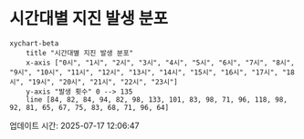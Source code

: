 # 시간대별 지진 발생 분포

```mermaid
xychart-beta
    title "시간대별 지진 발생 분포"
    x-axis ["0시", "1시", "2시", "3시", "4시", "5시", "6시", "7시", "8시", "9시", "10시", "11시", "12시", "13시", "14시", "15시", "16시", "17시", "18시", "19시", "20시", "21시", "22시", "23시"]
    y-axis "발생 횟수" 0 --> 135
    line [84, 82, 84, 94, 82, 98, 133, 101, 83, 98, 71, 96, 118, 98, 92, 81, 65, 67, 75, 83, 68, 71, 96, 64]
```

업데이트 시간: 2025-07-17 12:06:47

